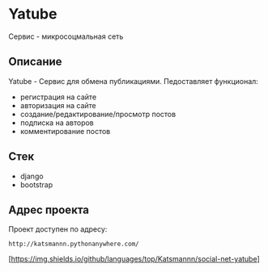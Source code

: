 # Yatube
Сервис - микросоцмальная сеть

## Описание
Yatube - Сервис для обмена публикациями. Педоставляет функционал:  
- регистрация на сайте
- авторизация на сайте
- создание/редактирование/просмотр постов
- подписка на авторов
- комментирование постов

## Стек
- django
- bootstrap

## Адрес проекта
Проект доступен по адресу:
```
http://katsmannn.pythonanywhere.com/
```

[https://img.shields.io/github/languages/top/Katsmannn/social-net-yatube]
